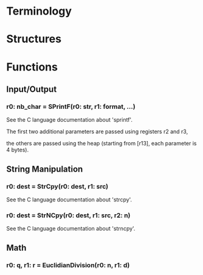 # Terminology

# Structures

# Functions

## Input/Output

### r0: nb_char = SPrintF(r0: str, r1: format, ...)

See the C language documentation about 'sprintf'.

The first two additional parameters are passed using registers r2 and r3, 

the others are passed using the heap (starting from \[r13\], each parameter is 4 bytes).

## String Manipulation

### r0: dest = StrCpy(r0: dest, r1: src)

See the C language documentation about 'strcpy'.

### r0: dest = StrNCpy(r0: dest, r1: src, r2: n)

See the C language documentation about 'strncpy'.

## Math

### r0: q, r1: r = EuclidianDivision(r0: n, r1: d)


